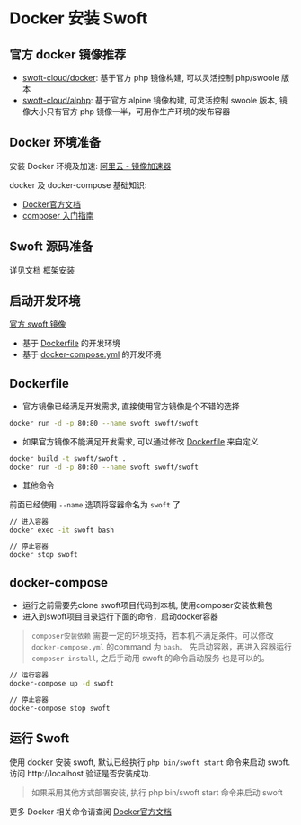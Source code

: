# Docker 安装 Swoft

## 官方 docker 镜像推荐

- [swoft-cloud/docker](https://github.com/swoft-cloud/swoft-docker): 基于官方 php 镜像构建, 可以灵活控制 php/swoole 版本
- [swoft-cloud/alphp](https://github.com/swoft-cloud/alphp): 基于官方 alpine 镜像构建, 可灵活控制 swoole 版本, 镜像大小只有官方 php 镜像一半，可用作生产环境的发布容器

## Docker 环境准备

安装 Docker 环境及加速: [阿里云 - 镜像加速器](https://cr.console.aliyun.com/#/accelerator)

docker 及 docker-compose 基础知识:

- [Docker官方文档](https://docs.docker.com/)
- [composer 入门指南](http://docs.phpcomposer.com/00-intro.html)

## Swoft 源码准备

详见文档 [框架安装](install.md)

## 启动开发环境

[官方 swoft 镜像](https://hub.docker.com/r/swoft/swoft/)

- 基于 [Dockerfile](https://github.com/swoft-cloud/swoft/blob/master/Dockerfile) 的开发环境
- 基于 [docker-compose.yml](https://github.com/swoft-cloud/swoft/blob/master/docker-compose.yml) 的开发环境

## Dockerfile

- 官方镜像已经满足开发需求, 直接使用官方镜像是个不错的选择

```bash
docker run -d -p 80:80 --name swoft swoft/swoft
```

- 如果官方镜像不能满足开发需求, 可以通过修改 [Dockerfile](https://github.com/swoft-cloud/swoft/blob/master/Dockerfile) 来自定义

``` bash
docker build -t swoft/swoft .
docker run -d -p 80:80 --name swoft swoft/swoft
```

- 其他命令

前面已经使用 `--name` 选项将容器命名为 `swoft` 了

``` bash
// 进入容器
docker exec -it swoft bash

// 停止容器
docker stop swoft
```

## docker-compose

- 运行之前需要先clone swoft项目代码到本机, 使用composer安装依赖包
- 进入到swoft项目目录运行下面的命令，启动docker容器

> `composer安装依赖` 需要一定的环境支持，若本机不满足条件。可以修改 `docker-compose.yml` 的command 为 `bash`。 先启动容器，再进入容器运行`composer install`, 之后手动用 swoft 的命令启动服务 也是可以的。

```bash
// 运行容器
docker-compose up -d swoft

// 停止容器
docker-compose stop swoft
```

## 运行 Swoft

使用 docker 安装 swoft, 默认已经执行 `php bin/swoft start` 命令来启动 swoft. 访问 http://localhost 验证是否安装成功.

 > 如果采用其他方式部署安装, 执行 php bin/swoft start 命令来启动 swoft

更多 Docker 相关命令请查阅 [Docker官方文档](https://docs.docker.com/)
